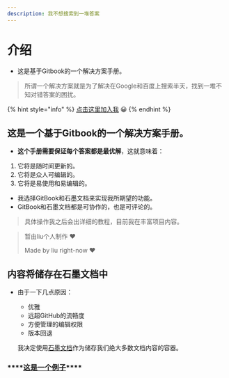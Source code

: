 ```yaml
---
description: 我不想搜索到一堆答案
---
```


# 介绍

* 这是基于Gitbook的一个解决方案手册。

> 所谓一个解决方案就是为了解决在Google和百度上搜索半天，找到一堆不知对错答案的困扰。

{% hint style="info" %}
[点击这里加入我](https://app.gitbook.com/invite/the-one-1?invite=-LeEp13s3Teg-k-kowcr) 😀 
{% endhint %}

## 这是一个基于Gitbook的一个解决方案手册。

* **这个手册需要保证每个答案都是最优解**，这就意味着：

1. 它将是随时间更新的。
2. 它将是众人可编辑的。
3. 它将是易使用和易编辑的。

* 我选择GitBook和石墨文档来实现我所期望的功能。
* GitBook和石墨文档都是可协作的，也是可评论的。

> 具体操作我之后会出详细的教程，目前我在丰富项目内容。

> 暂由liu个人制作 ❤ 
>
> Made by liu right-now ❤



## 内容将储存在石墨文档中

* 由于一下几点原因：

  * 优雅
  * 远超GitHub的流畅度
  * 方便管理的编辑权限
  * 版本回退

  我决定使用[石墨文档](https://shimo.im/welcome)作为储存我们绝大多数文档内容的容器。

### \*\*\*\*[**这是一个例子**](https://shimo.im/docs/3JJvN8KOQJA0dtFC/)\*\*\*\*







